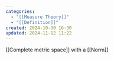 ```yaml
---
categories:
  - "[[Measure Theory]]"
  - "[[Definition]]"
created: 2024-10-30 16:30
updated: 2024-11-12 11:22
---
```

 [[Complete metric space]] with a [[Norm]] 